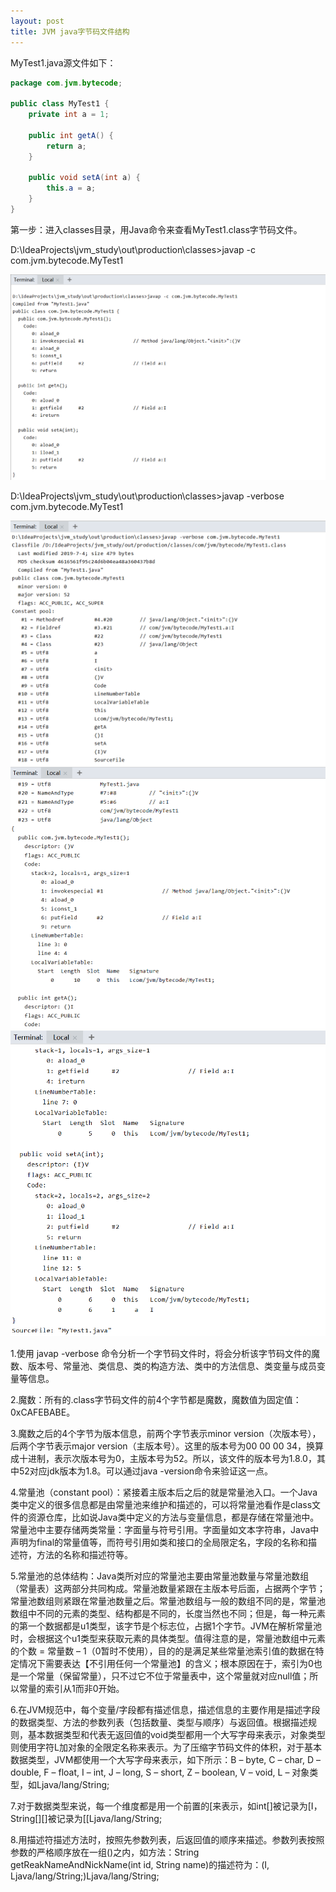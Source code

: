 ```yaml
---
layout: post
title: JVM java字节码文件结构
---
```



MyTest1.java源文件如下：

```java
package com.jvm.bytecode;

public class MyTest1 {
    private int a = 1;

    public int getA() {
        return a;
    }

    public void setA(int a) {
        this.a = a;
    }
}
```

第一步：进入classes目录，用Java命令来查看MyTest1.class字节码文件。

D:\IdeaProjects\jvm_study\out\production\classes>javap -c com.jvm.bytecode.MyTest1

![classloader](https://raw.githubusercontent.com/xiejianwei1024/markdownphotos/master/jvm/bytecode01.png)


D:\IdeaProjects\jvm_study\out\production\classes>javap -verbose com.jvm.bytecode.MyTest1

![classloader](https://raw.githubusercontent.com/xiejianwei1024/markdownphotos/master/jvm/bytecode02.png)
![classloader](https://raw.githubusercontent.com/xiejianwei1024/markdownphotos/master/jvm/bytecode03.png)
![classloader](https://raw.githubusercontent.com/xiejianwei1024/markdownphotos/master/jvm/bytecode04.png)

1.使用 javap -verbose 命令分析一个字节码文件时，将会分析该字节码文件的魔数、版本号、常量池、类信息、类的构造方法、类中的方法信息、类变量与成员变量等信息。

2.魔数：所有的.class字节码文件的前4个字节都是魔数，魔数值为固定值：0xCAFEBABE。

3.魔数之后的4个字节为版本信息，前两个字节表示minor version（次版本号），后两个字节表示major version（主版本号）。这里的版本号为00 00 00 34，换算成十进制，表示次版本号为0，主版本号为52。所以，该文件的版本号为1.8.0，其中52对应jdk版本为1.8。可以通过java -version命令来验证这一点。

4.常量池（constant pool）：紧接着主版本后之后的就是常量池入口。一个Java类中定义的很多信息都是由常量池来维护和描述的，可以将常量池看作是class文件的资源仓库，比如说Java类中定义的方法与变量信息，都是存储在常量池中。常量池中主要存储两类常量：字面量与符号引用。字面量如文本字符串，Java中声明为final的常量值等，而符号引用如类和接口的全局限定名，字段的名称和描述符，方法的名称和描述符等。

5.常量池的总体结构：Java类所对应的常量池主要由常量池数量与常量池数组（常量表）这两部分共同构成。常量池数量紧跟在主版本号后面，占据两个字节；常量池数组则紧跟在常量池数量之后。常量池数组与一般的数组不同的是，常量池数组中不同的元素的类型、结构都是不同的，长度当然也不同；但是，每一种元素的第一个数据都是u1类型，该字节是个标志位，占据1个字节。JVM在解析常量池时，会根据这个u1类型来获取元素的具体类型。值得注意的是，常量池数组中元素的个数 = 常量数 – 1（0暂时不使用），目的的是满足某些常量池索引值的数据在特定情况下需要表达【不引用任何一个常量池】的含义；根本原因在于，索引为0也是一个常量（保留常量），只不过它不位于常量表中，这个常量就对应null值；所以常量的索引从1而非0开始。

6.在JVM规范中，每个变量/字段都有描述信息，描述信息的主要作用是描述字段的数据类型、方法的参数列表（包括数量、类型与顺序）与返回值。根据描述规则，基本数据类型和代表无返回值的void类型都用一个大写字母来表示，对象类型则使用字符L加对象的全限定名称来表示。为了压缩字节码文件的体积，对于基本数据类型，JVM都使用一个大写字母来表示，如下所示：B – byte,  C – char,  D – double,  F – float,  I – int,  J – long,  S – short,
Z – boolean,  V – void,  L – 对象类型，如Ljava/lang/String;

7.对于数据类型来说，每一个维度都是用一个前置的[来表示，如int[]被记录为[I，String[][]被记录为[[Ljava/lang/String;

8.用描述符描述方法时，按照先参数列表，后返回值的顺序来描述。参数列表按照参数的严格顺序放在一组()之内，如方法：String getReakNameAndNickName(int id, String name)的描述符为：(I, Ljava/lang/String;)Ljava/lang/String;
